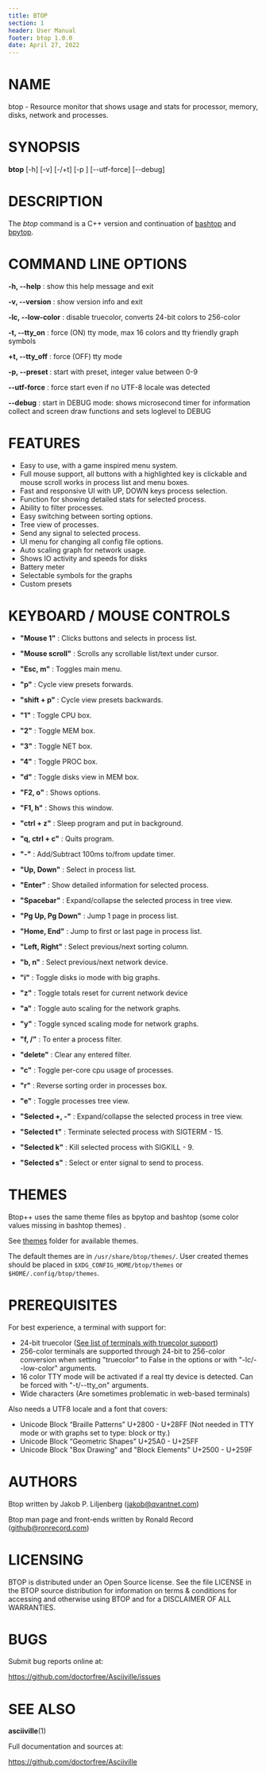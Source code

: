 ```yaml
---
title: BTOP
section: 1
header: User Manual
footer: btop 1.0.0
date: April 27, 2022
---
```

# NAME
btop - Resource monitor that shows usage and stats for processor, memory, disks, network and processes.

# SYNOPSIS
**btop** [-h] [-v] [-/+t] [-p <id>] [--utf-force] [--debug]

# DESCRIPTION
The *btop* command is a C++ version and continuation of [bashtop](https://github.com/aristocratos/bashtop) and [bpytop](https://github.com/aristocratos/bpytop).

# COMMAND LINE OPTIONS

**-h, --help**
: show this help message and exit

**-v, --version**
: show version info and exit

**-lc, --low-color**
: disable truecolor, converts 24-bit colors to 256-color

**-t, --tty_on**
: force (ON) tty mode, max 16 colors and tty friendly graph symbols

**+t, --tty_off**
: force (OFF) tty mode

**-p, --preset <id>**
: start with preset, integer value between 0-9

**--utf-force**
: force start even if no UTF-8 locale was detected

**--debug**
: start in DEBUG mode: shows microsecond timer for information collect and screen draw functions and sets loglevel to DEBUG

# FEATURES

* Easy to use, with a game inspired menu system.
* Full mouse support, all buttons with a highlighted key is clickable and mouse scroll works in process list and menu boxes.
* Fast and responsive UI with UP, DOWN keys process selection.
* Function for showing detailed stats for selected process.
* Ability to filter processes.
* Easy switching between sorting options.
* Tree view of processes.
* Send any signal to selected process.
* UI menu for changing all config file options.
* Auto scaling graph for network usage.
* Shows IO activity and speeds for disks
* Battery meter
* Selectable symbols for the graphs
* Custom presets

# KEYBOARD / MOUSE CONTROLS

- **"Mouse 1"**
: Clicks buttons and selects in process list.

- **"Mouse scroll"**
: Scrolls any scrollable list/text under cursor.

- **"Esc, m"**
: Toggles main menu.

- **"p"**
: Cycle view presets forwards.

- **"shift + p"**
: Cycle view presets backwards.

- **"1"**
: Toggle CPU box.

- **"2"**
: Toggle MEM box.

- **"3"**
: Toggle NET box.

- **"4"**
: Toggle PROC box.

- **"d"**
: Toggle disks view in MEM box.

- **"F2, o"**
: Shows options.

- **"F1, h"**
: Shows this window.

- **"ctrl + z"**
: Sleep program and put in background.

- **"q, ctrl + c"**
: Quits program.

- **"-"**
: Add/Subtract 100ms to/from update timer.

- **"Up, Down"**
: Select in process list.

- **"Enter"**
: Show detailed information for selected process.

- **"Spacebar"**
: Expand/collapse the selected process in tree view.

- **"Pg Up, Pg Down"**
: Jump 1 page in process list.

- **"Home, End"**
: Jump to first or last page in process list.

- **"Left, Right"**
: Select previous/next sorting column.

- **"b, n"**
: Select previous/next network device.

- **"i"**
: Toggle disks io mode with big graphs.

- **"z"**
: Toggle totals reset for current network device

- **"a"**
: Toggle auto scaling for the network graphs.

- **"y"**
: Toggle synced scaling mode for network graphs.

- **"f, /"**
: To enter a process filter.

- **"delete"**
: Clear any entered filter.

- **"c"**
: Toggle per-core cpu usage of processes.

- **"r"**
: Reverse sorting order in processes box.

- **"e"**
: Toggle processes tree view.

- **"Selected +, -"**
: Expand/collapse the selected process in tree view.

- **"Selected t"**
: Terminate selected process with SIGTERM - 15.

- **"Selected k"**
: Kill selected process with SIGKILL - 9.

- **"Selected s"**
: Select or enter signal to send to process.

# THEMES

Btop++ uses the same theme files as bpytop and bashtop (some color values missing in bashtop themes) .

See [themes](https://github.com/doctorfree/Asciiville/tree/main/btop/themes) folder for available themes.

The default themes are in `/usr/share/btop/themes/`. User created themes should be placed in
`$XDG_CONFIG_HOME/btop/themes` or `$HOME/.config/btop/themes`.

# PREREQUISITES

For best experience, a terminal with support for:

* 24-bit truecolor ([See list of terminals with truecolor support](https://gist.github.com/XVilka/8346728))
* 256-color terminals are supported through 24-bit to 256-color conversion when setting "truecolor" to False in the options or with "-lc/--low-color" arguments.
* 16 color TTY mode will be activated if a real tty device is detected. Can be forced with "-t/--tty_on" arguments.
* Wide characters (Are sometimes problematic in web-based terminals)

Also needs a UTF8 locale and a font that covers:

* Unicode Block “Braille Patterns” U+2800 - U+28FF (Not needed in TTY mode or with graphs set to type: block or tty.)
* Unicode Block “Geometric Shapes” U+25A0 - U+25FF
* Unicode Block "Box Drawing" and "Block Elements" U+2500 - U+259F

# AUTHORS
Btop written by Jakob P. Liljenberg (jakob@qvantnet.com)

Btop man page and front-ends written by Ronald Record (github@ronrecord.com)

# LICENSING
BTOP is distributed under an Open Source license.
See the file LICENSE in the BTOP source distribution
for information on terms &amp; conditions for accessing and
otherwise using BTOP and for a DISCLAIMER OF ALL WARRANTIES.

# BUGS
Submit bug reports online at:

https://github.com/doctorfree/Asciiville/issues

# SEE ALSO
**asciiville**(1)

Full documentation and sources at:

https://github.com/doctorfree/Asciiville

